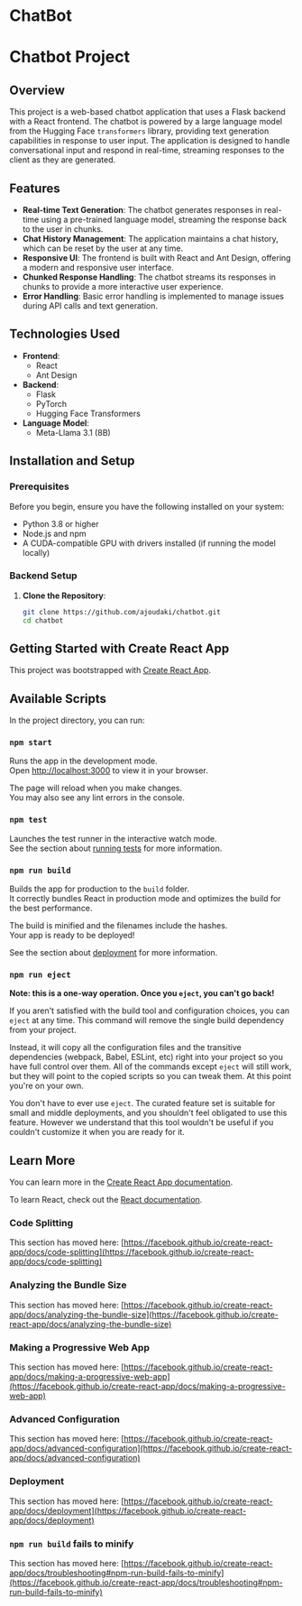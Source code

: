 
# ChatBot 

# Chatbot Project

## Overview

This project is a web-based chatbot application that uses a Flask backend with a React frontend. The chatbot is powered by a large language model from the Hugging Face `transformers` library, providing text generation capabilities in response to user input. The application is designed to handle conversational input and respond in real-time, streaming responses to the client as they are generated.

## Features

- **Real-time Text Generation**: The chatbot generates responses in real-time using a pre-trained language model, streaming the response back to the user in chunks.
- **Chat History Management**: The application maintains a chat history, which can be reset by the user at any time.
- **Responsive UI**: The frontend is built with React and Ant Design, offering a modern and responsive user interface.
- **Chunked Response Handling**: The chatbot streams its responses in chunks to provide a more interactive user experience.
- **Error Handling**: Basic error handling is implemented to manage issues during API calls and text generation.

## Technologies Used

- **Frontend**:
  - React
  - Ant Design
- **Backend**:
  - Flask
  - PyTorch
  - Hugging Face Transformers
- **Language Model**:
  - Meta-Llama 3.1 (8B)

## Installation and Setup

### Prerequisites

Before you begin, ensure you have the following installed on your system:

- Python 3.8 or higher
- Node.js and npm
- A CUDA-compatible GPU with drivers installed (if running the model locally)

### Backend Setup

1. **Clone the Repository**:
   ```bash
   git clone https://github.com/ajoudaki/chatbot.git
   cd chatbot

## Getting Started with Create React App

This project was bootstrapped with [Create React App](https://github.com/facebook/create-react-app).

## Available Scripts

In the project directory, you can run:

### `npm start`

Runs the app in the development mode.\
Open [http://localhost:3000](http://localhost:3000) to view it in your browser.

The page will reload when you make changes.\
You may also see any lint errors in the console.

### `npm test`

Launches the test runner in the interactive watch mode.\
See the section about [running tests](https://facebook.github.io/create-react-app/docs/running-tests) for more information.

### `npm run build`

Builds the app for production to the `build` folder.\
It correctly bundles React in production mode and optimizes the build for the best performance.

The build is minified and the filenames include the hashes.\
Your app is ready to be deployed!

See the section about [deployment](https://facebook.github.io/create-react-app/docs/deployment) for more information.

### `npm run eject`

**Note: this is a one-way operation. Once you `eject`, you can't go back!**

If you aren't satisfied with the build tool and configuration choices, you can `eject` at any time. This command will remove the single build dependency from your project.

Instead, it will copy all the configuration files and the transitive dependencies (webpack, Babel, ESLint, etc) right into your project so you have full control over them. All of the commands except `eject` will still work, but they will point to the copied scripts so you can tweak them. At this point you're on your own.

You don't have to ever use `eject`. The curated feature set is suitable for small and middle deployments, and you shouldn't feel obligated to use this feature. However we understand that this tool wouldn't be useful if you couldn't customize it when you are ready for it.

## Learn More

You can learn more in the [Create React App documentation](https://facebook.github.io/create-react-app/docs/getting-started).

To learn React, check out the [React documentation](https://reactjs.org/).

### Code Splitting

This section has moved here: [https://facebook.github.io/create-react-app/docs/code-splitting](https://facebook.github.io/create-react-app/docs/code-splitting)

### Analyzing the Bundle Size

This section has moved here: [https://facebook.github.io/create-react-app/docs/analyzing-the-bundle-size](https://facebook.github.io/create-react-app/docs/analyzing-the-bundle-size)

### Making a Progressive Web App

This section has moved here: [https://facebook.github.io/create-react-app/docs/making-a-progressive-web-app](https://facebook.github.io/create-react-app/docs/making-a-progressive-web-app)

### Advanced Configuration

This section has moved here: [https://facebook.github.io/create-react-app/docs/advanced-configuration](https://facebook.github.io/create-react-app/docs/advanced-configuration)

### Deployment

This section has moved here: [https://facebook.github.io/create-react-app/docs/deployment](https://facebook.github.io/create-react-app/docs/deployment)

### `npm run build` fails to minify

This section has moved here: [https://facebook.github.io/create-react-app/docs/troubleshooting#npm-run-build-fails-to-minify](https://facebook.github.io/create-react-app/docs/troubleshooting#npm-run-build-fails-to-minify)
